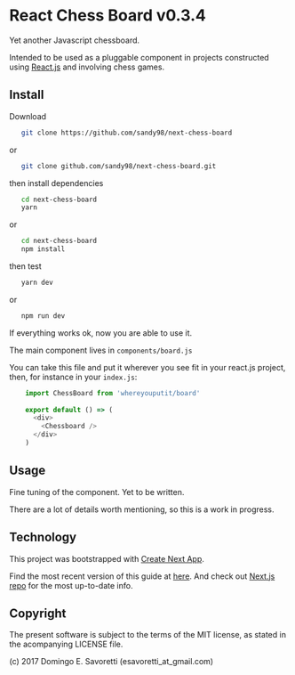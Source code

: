 # React Chess Board v0.3.4

Yet another Javascript chessboard.

Intended to be used as a pluggable component in projects constructed using [React.js](https://reactjs.org/)
 and involving chess games.


## Install

Download
```sh
   git clone https://github.com/sandy98/next-chess-board
```
or
```sh
   git clone github.com/sandy98/next-chess-board.git
```
then install dependencies
```sh
   cd next-chess-board
   yarn
```
or
```sh
   cd next-chess-board
   npm install
```
then test
```sh
   yarn dev
```
or
```sh
   npm run dev
```

If everything works ok, now you are able to use it.

The main component lives in `components/board.js`

You can take this file and put it wherever you see fit in your react.js project, then, for instance in your `index.js`:

```js  
    import ChessBoard from 'whereyouputit/board'
    
    export default () => (
      <div>
        <Chessboard />
      </div>
    )
```

## Usage

Fine tuning of the component.
Yet to be written.

There are a lot of details worth mentioning, so this is a work in progress.

## Technology

This project was bootstrapped with [Create Next App](https://github.com/segmentio/create-next-app).

Find the most recent version of this guide at [here](https://github.com/segmentio/create-next-app/blob/master/lib/templates/default/README.md). And check out [Next.js repo](https://github.com/zeit/next.js) for the most up-to-date info.

## Copyright

The present software is subject to the terms of the MIT license, as stated in the acompanying LICENSE file.

(c) 2017 Domingo E. Savoretti (esavoretti_at_gmail.com)

